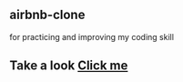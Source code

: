 ## airbnb-clone
for practicing and improving my coding skill

## Take a look [Click me](https://sh-airbnb.netlify.app/)
